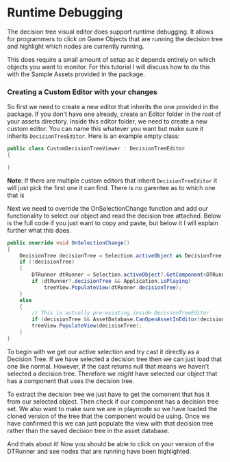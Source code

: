 # Runtime Debugging
The decision tree visual editor does support runtime debugging. It allows for programmers to click on Game Objects that are running the decision tree and highlight which nodes are currently running.

This does require a small amount of setup as it depends entirely on which objects you want to monitor. For this tutorial I will discuss how to do this with the Sample Assets provided in the package.

### Creating a Custom Editor with your changes
So first we need to create a new editor that inherits the one provided in the package. If you don't have one already, create an Editor folder in the root of your assets directory.
Inside this editor folder, we need to create a new custom editor. You can name this whatever you want but make sure it inherits `DecisionTreeEditor`. Here is an example empty class:

```c#
public class CustomDecisionTreeViewer : DecisionTreeEditor
{

}
```
**Note**: If there are multiple custom editors that inherit `DecisionTreeEditor` it will just pick the first one it can find. There is no garentee as to which one that is

Next we need to override the OnSelectionChange function and add our functionality to select our object and read the decision tree attached. Below is the full code if you just want to copy and paste, but below it I will explain further what this does.

```c#
public override void OnSelectionChange()
{
    DecisionTree decisionTree = Selection.activeObject as DecisionTree;
    if (!decisionTree)
    {
        DTRunner dtRunner = Selection.activeObject?.GetComponent<DTRunner>();
        if (dtRunner?.decisionTree && Application.isPlaying)
            treeView.PopulateView(dtRunner.decisionTree);
    }
    else
    {
        // This is actually pre-existing inside DecisionTreeEditor
        if (decisionTree && AssetDatabase.CanOpenAssetInEditor(decisionTree.GetInstanceID()))
        treeView.PopulateView(decisionTree);
    }
}
```

To begin with we get our active selection and try cast it directly as a Decision Tree. If we have selected a decision tree then we can just load that one like normal. However, if the cast returns null that means we haven't selected a decision tree. Therefore we *might* have selected our object that has a component that uses the decision tree.

To extract the decision tree we just have to get the comonent that has it from our selected object. Then check if our component has a decision tree set. We also want to make sure we are in playmode so we have loaded the cloned version of the tree that the component would be using. Once we have confirmed this we can just populate the view with that decision tree rather than the saved decision tree in the asset database.

And thats about it! Now you should be able to click on your version of the DTRunner and see nodes that are running have been highlighted.